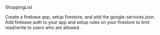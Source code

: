 ShoppingList

Create a firebase app, setup firestore, and add the google-services.json.
Add firebase auth to your app and setup rules on your firestore to limit read/write to users who are allowed.
